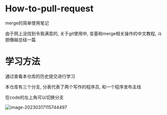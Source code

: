 # How-to-pull-request

merge的简单使用笔记

由于网上没找到令我满意的, 关于git使用中, 变基和merge相关操作的中文教程, 斗胆僭越总结一篇

# 学习方法

通过查看本仓库的历史提交进行学习

本仓库有三个分支, 分表代表了两个写作的程序员, 和一个程序发布主线

在code的左上角可以切换分支

![image-20230317115744497](https://raw.githubusercontent.com/Valkierja/ALLPIC/main/img/202303171157527.png)
